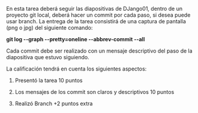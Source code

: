 En esta tarea deberá seguir las diapositivas de DJango01, dentro de un proyecto git local, deberá hacer un commit por cada paso, si desea puede usar branch. La entrega de la tarea consistirá de una captura de pantalla (png o jpg) del siguiente comando:


**git log --graph --pretty=oneline --abbrev-commit --all**

Cada commit debe ser realizado con un mensaje descriptivo del paso de la diapositiva que estuvo siguiendo.

La calificación tendrá en cuenta los siguientes aspectos:

1) Presentó la tarea 10 puntos 

2) Los mensajes de los commit son claros y descriptivos 10 puntos

3) Realizó Branch +2 puntos extra
